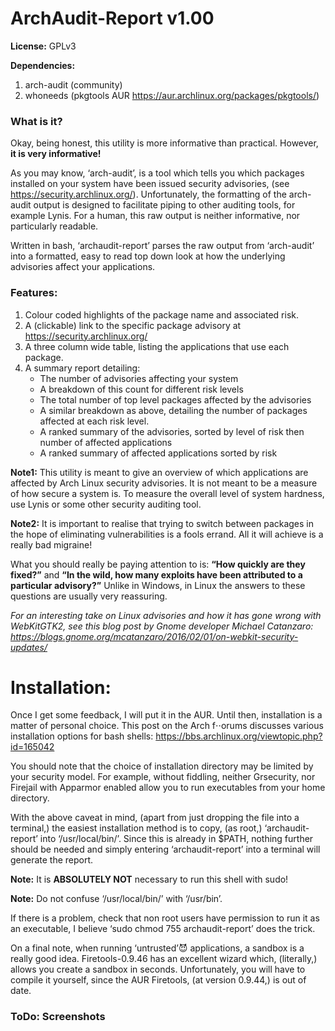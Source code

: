 # ArchAudit-Report v1.00
**License:** GPLv3

**Dependencies:**
1. arch-audit (community)
2. whoneeds (pkgtools AUR  https://aur.archlinux.org/packages/pkgtools/)

### What is it?
Okay, being honest,  this utility is more informative than practical. However, **it is very informative!**

As you may know, ‘arch-audit’, is a tool which tells you which packages installed on your system have been issued security advisories, (see https://security.archlinux.org/). Unfortunately, the formatting of the arch-audit output is designed to facilitate piping to other auditing tools, for example Lynis. For a human, this raw output is neither informative, nor particularly readable.

Written in bash, ‘archaudit-report’ parses the raw output from ‘arch-audit’ into a formatted, easy to read top down look at how the underlying advisories affect your applications.

### Features:
1. Colour coded highlights of the package name and associated risk.
2. A (clickable) link to the specific  package advisory at  https://security.archlinux.org/
3. A three column wide table, listing the applications that use each package.
4. A summary report detailing:
      * The number of advisories affecting your system
      * A breakdown of this count for different risk levels
      * The total number of top level packages affected by the advisories
      * A similar breakdown as above, detailing the number of packages affected at each risk level.
      * A ranked summary of the advisories, sorted by level of risk then number of affected applications
      * A ranked summary of affected applications sorted by risk
	
**Note1:**
This utility is meant to give an overview of which applications are affected by Arch Linux security advisories. It is not meant to be a measure of how secure a system is. To measure the overall level of system hardness, use Lynis or some other security auditing tool.

**Note2:**
It is important to realise that trying to switch  between packages in the hope of eliminating vulnerabilities is a fools errand. All it will achieve is a really bad migraine! 

What you should really be paying attention to is: **“How quickly are they fixed?”**  and **“In the wild, how many exploits have been attributed to a particular advisory?”**  Unlike in Windows, in Linux the answers to these questions are usually very reassuring.

*For an interesting take on Linux advisories and how it has gone wrong with WebKitGTK2, see this blog post by Gnome developer Michael Catanzaro: https://blogs.gnome.org/mcatanzaro/2016/02/01/on-webkit-security-updates/*


# Installation:
Once I get some feedback, I will put it in the AUR. Until then, installation is a matter of personal choice. This post on the Arch f⋅⋅orums discusses various installation options for bash shells: https://bbs.archlinux.org/viewtopic.php?id=165042

You should note that the choice of installation directory may be limited by your security model. For example, without fiddling, neither Grsecurity, nor Firejail with Apparmor enabled allow you to run executables from your home directory.
 
With the above caveat in mind, (apart from just dropping the file into a terminal,) the easiest installation method is to copy, (as root,) ‘archaudit-report’ into ‘/usr/local/bin/’. Since this is already in  $PATH, nothing further should be needed and simply entering ‘archaudit-report’ into a terminal will generate the report.

**Note:** It is **ABSOLUTELY NOT** necessary to run this shell with sudo!

**Note:** Do not confuse ‘/usr/local/bin/’ with ‘/usr/bin’.

If there is a problem, check that non root users have  permission to run it as an executable, I believe  ‘sudo chmod 755  archaudit-report’ does the trick.

On a final note, when running ‘untrusted’😈 applications, a sandbox is a really good idea.  Firetools-0.9.46  has an excellent wizard which, (literally,)  allows you create a sandbox in seconds. Unfortunately, you will have to compile it yourself, since the AUR Firetools, (at version 0.9.44,) is out of date.

### ToDo: Screenshots


